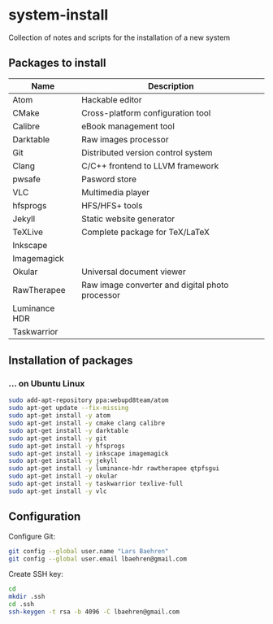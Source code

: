 # system-install

Collection of notes and scripts for the installation of a new system

## Packages to install

| Name        | Description                        |
|-------------|------------------------------------|
| Atom        | Hackable editor                    |
| CMake       | Cross-platform configuration tool  |
| Calibre     | eBook management tool              |
| Darktable   | Raw images processor               |
| Git         | Distributed version control system |
| Clang       | C/C++ frontend to LLVM framework   |
| pwsafe      | Pasword store                  |
| VLC         | Multimedia player              |
| hfsprogs    | HFS/HFS+ tools                 |
| Jekyll      | Static website generator       |
| TeXLive     | Complete package for TeX/LaTeX |
| Inkscape    |  |
| Imagemagick |  |
| Okular      | Universal document viewer |
| RawTherapee | Raw image converter and digital photo processor |
| Luminance HDR |
| Taskwarrior |  |

## Installation of packages

### ... on Ubuntu Linux

~~~~ bash
sudo add-apt-repository ppa:webupd8team/atom
sudo apt-get update --fix-missing
sudo apt-get install -y atom
sudo apt-get install -y cmake clang calibre
sudo apt-get install -y darktable
sudo apt-get install -y git
sudo apt-get install -y hfsprogs
sudo apt-get install -y inkscape imagemagick
sudo apt-get install -y jekyll
sudo apt-get install -y luminance-hdr rawtherapee qtpfsgui
sudo apt-get install -y okular
sudo apt-get install -y taskwarrior texlive-full
sudo apt-get install -y vlc
~~~~

## Configuration

Configure Git:

~~~~ bash
git config --global user.name "Lars Baehren"
git config --global user.email lbaehren@gmail.com
~~~~

Create SSH key:

~~~~ bash
cd
mkdir .ssh
cd .ssh
ssh-keygen -t rsa -b 4096 -C lbaehren@gmail.com
~~~~
